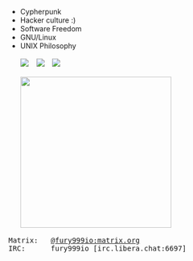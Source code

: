 * Cypherpunk
* Hacker culture :)
* Software Freedom
* GNU/Linux
* UNIX Philosophy
<br><br>
<img src="https://img.shields.io/github/followers/fury999io?style=social"> &nbsp;&nbsp; <img src="https://img.shields.io/github/stars/fury999io?style=social"> &nbsp;&nbsp; <img src="https://komarev.com/ghpvc/?username=fury999io&style=flat-square&color=red"> <br><br>
<img src="https://c.tenor.com/exuPwTTU-FwAAAAC/tenor.gif" width="300px"> <br>
<pre>
Matrix:   <a href="https://matrix.to/#/@fury999io:matrix.org">@fury999io:matrix.org</a>
IRC:      fury999io [irc.libera.chat:6697]
</pre>
<!--
**fury999io/fury999io** is a ✨ _special_ ✨ repository because its `README.md` (this file) appears on your GitHub profile.

Here are some ideas to get you started:

- 🔭 I’m currently working on ...
- 🌱 I’m currently learning ...
- 👯 I’m looking to collaborate on ...
- 🤔 I’m looking for help with ...
- 💬 Ask me about ...
- 📫 How to reach me: ...
- 😄 Pronouns: ...
- ⚡ Fun fact: ...
-->
